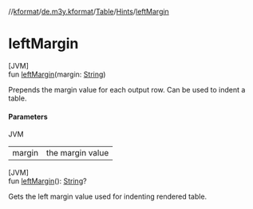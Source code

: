 //[kformat](../../../../index.md)/[de.m3y.kformat](../../index.md)/[Table](../index.md)/[Hints](index.md)/[leftMargin](left-margin.md)

# leftMargin

[JVM]\
fun [leftMargin](left-margin.md)(margin: [String](https://kotlinlang.org/api/latest/jvm/stdlib/kotlin/-string/index.html))

Prepends the margin value for each output row. Can be used to indent a table.

#### Parameters

JVM

| | |
|---|---|
| margin | the margin value |

[JVM]\
fun [leftMargin](left-margin.md)(): [String](https://kotlinlang.org/api/latest/jvm/stdlib/kotlin/-string/index.html)?

Gets the left margin value used for indenting rendered table.
